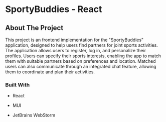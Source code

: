 # SportyBuddies - React

## About The Project

This project is an frontend implementation for the "SportyBuddies" application, designed to help users find partners for joint sports activities. The application allows users to register, log in, and personalize their profiles. Users can specify their sports interests, enabling the app to match them with suitable partners based on preferences and location. Matched users can also communicate through an integrated chat feature, allowing them to coordinate and plan their activities.

### Built With

- React
- MUI

- JetBrains WebStorm
